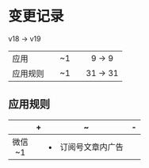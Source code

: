# 变更记录

v18 -> v19

||||||
|-|:-:|:-:|:-:|:-:|
|应用||~1||9 -> 9|
|应用规则||~1||31 -> 31|

## 应用规则

||+|~|-|
|:-:|-|-|-|
|微信<br>~1||<li>订阅号文章内广告||
